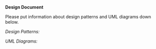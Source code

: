 **Design Document**


Please put information about design patterns and UML diagrams down below.

_Design Patterns:_




_UML Diagrams:_